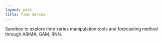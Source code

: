 ```yaml
---
layout: post
title: Time Series
---
```


Sandbox to explore time series manipulation tools and forecasting method through ARIMA, GAM, RNN.